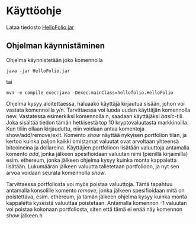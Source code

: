# Käyttöohje

Lataa tiedosto [HelloFolio.jar](https://github.com/figgislol/otm-harjoitustyo/releases)

## Ohjelman käynnistäminen

Ohjelma käynnistetään joko komennolla

```
java -jar HelloFolio.jar
```

tai

```
mvn -e compile exec:java -Dexec.mainClass=hellofolio.HelloFolio
```

Ohjelma kysyy aloitettaessa, haluaako käyttäjä kirjautua sisään, johon voi vastata komennoilla y/n. Tarvittaessa voi luoda uuden käyttäjän komennolla new. 
Vastatessa esimerkiksi komennolla n, saadaan käyttäjäksi *basic*-tili. Joka sisältää tiedon tämän hetkisestä top 10 kryptovaluutasta markkinoilla. Kun 
tiliin ollaan kirjauduttu, niin voidaan antaa komentoja show/add/remove/exit. Komento *show* näyttää nykyisen portfolion tilan, ja kertoo kuinka paljon kaikki
omistamat valuutat ovat arvoltaan yhteensä bitcoineina ja dollareina. Käyttäjien portfolioon lisätään valuuttoja antamalla komento *add*, jonka jälkeen 
spesifioidaan valuutan nimi (pienillä kirjaimilla) esim. ethereum, jonka jälkeen ohjelma kysyy kuinka monta kappaletta lisätään. Lukumäärän jälkeen valuutta 
talletetaan portfolioon, ja nyt sen arvoa voidaan seurata komennolla *show*.

Tarvittaessa portfoliosta voi myös poistaa valuuttoja. Tämä tapahtuu antamalla konsolille komento *remove*, jonka jälkeen spesifioidaan mitä on poistettava,
esim. ethereum, ja tämän jälkeen ohjelma kysyy kuinka monta kappaletta kyseistä valuuttaa poistetaan. Antamalla komennon -1 valuutan voi poistaa kokonaan 
portfoliosta, siten että tämä ei enää näy komennon *show* jälkeen.h
